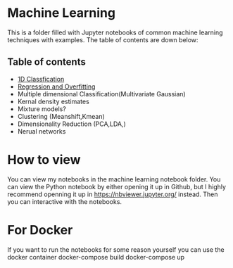 # Machine Learning
This is a folder filled with Jupyter notebooks of common machine learning techniques with examples. The table of contents are down below:

## Table of contents

* [1D Classfication](http://nbviewer.jupyter.org/github/Aiden0/machine_learning/blob/master/Machine%20Learning%20Notebook/1_Classification.ipynb)
* [Regression and Overfitting](http://nbviewer.jupyter.org/github/Aiden0/machine_learning/blob/master/Machine%20Learning%20Notebook/2_Regression_and_overfitting.ipynb)
* Multiple dimensional Classification(Multivariate Gaussian)
* Kernal density estimates
* Mixture models?
* Clustering (Meanshift,Kmean)
* Dimensionality Reduction (PCA,LDA,)
* Nerual networks


# How to view
You can view my notebooks in the machine learning notebook folder.
You can view the Python notebook by either opening it up in Github, but I highly recommend openning it up in 
https://nbviewer.jupyter.org/ instead. Then you can interactive with the notebooks.


# For Docker
If you want to run the notebooks for some reason yourself you can use the docker container
docker-compose build
docker-compose up